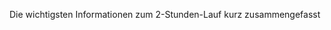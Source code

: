 ﻿---
menu: Technische Angaben
heading: Technische Angaben
order: 5
specs:
    - t: Teilnahme
      d: Alle sind willkommen, auch Gruppen.
    - t: Startgeld
      d: 10 Franken ab Jahrgang 2007
    - t: Start
      d: Der dezentrale Lauf kann vom Samstag, 9. September 2023, 6 Uhr bis Samstag, 16. September 2023, 15 Uhr gestartet werden. Der Lauf in der Oltner Innenstadt startet am Samstag, 16. September 2023 um 15 Uhr.
    - t: Ort
      d: Je nach Kategorie. Der dezentrale Lauf kann an einem beliebigen Ort absolviert werden. Der klassische Lauf startet auf der Kirchgasse in Olten.
    - t: Sponsorgeld
      d: |
        Du registrierst deine Sponsor:innen im Anmeldesystem. Wir senden jedem Sponsor eine E-Mail und fragen nach, ob das Sponsoring so passt. Wir teilen auch mit, welches Fortbewegungsmittel du für den Lauf gewählt hast. Nach dem Lauf senden wir jedem Sponsoren und jeder Sponsorin direkt eine Rechnung. Das Ganze läuft per E-Mail.  Wenn du das Geld selber einziehen willst, gib deine eigene E-Mail-Adresse an. 
    - t: Einzahlungen
      d: |
        Ganz wichtig auch für deine Sponsor:innen: ausschliesslich den offiziellen Einzahlungsschein verwenden, der mit der Rechnung versandt wird. Nur so können wir die einbezahlten Gelder korrekt verbuchen und danach den Gruppen, die mit einem eigenen Projekt gelaufen sind, ihre 33&nbsp;% auszahlen.
    - t: T-Shirts
      d: Wir haben das Startgeld bei den Kindern gestrichen, dafür gibt es aber auch kein kostenloses T-Shirt mehr. Du kannst jedoch bei der Anmeldung ein Lauf-Shirt für 15 CHF mitbestellen. Wer sich bis zum 21. August anmeldet, erhält das T-Shirt am Lauftag.
    - t: Laufstrecke
      d: Der klassische Lauf findet auf einem Rundkurs von 1,1 km durch die Oltner Innenstadt statt.
    - t: Nachmeldungen
      d: Du kannst dich jederzeit online für den 2-Stunden-Lauf anmelden. Nachmeldungen direkt vor Ort am Samstag sind nicht möglich.
    - t: Organisation
      d: OK Oltner 2-Stunden-Lauf <info@o2h.ch>
---
Die wichtigsten Informationen zum 2-Stunden-Lauf kurz zusammengefasst


